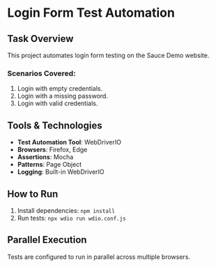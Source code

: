# Login Form Test Automation

## Task Overview
This project automates login form testing on the Sauce Demo website.

### Scenarios Covered:
1. Login with empty credentials.
2. Login with a missing password.
3. Login with valid credentials.

## Tools & Technologies
- **Test Automation Tool**: WebDriverIO
- **Browsers**: Firefox, Edge
- **Assertions**: Mocha
- **Patterns**: Page Object
- **Logging**: Built-in WebDriverIO

## How to Run
1. Install dependencies: `npm install`
2. Run tests: `npx wdio run wdio.conf.js`

## Parallel Execution
Tests are configured to run in parallel across multiple browsers.
